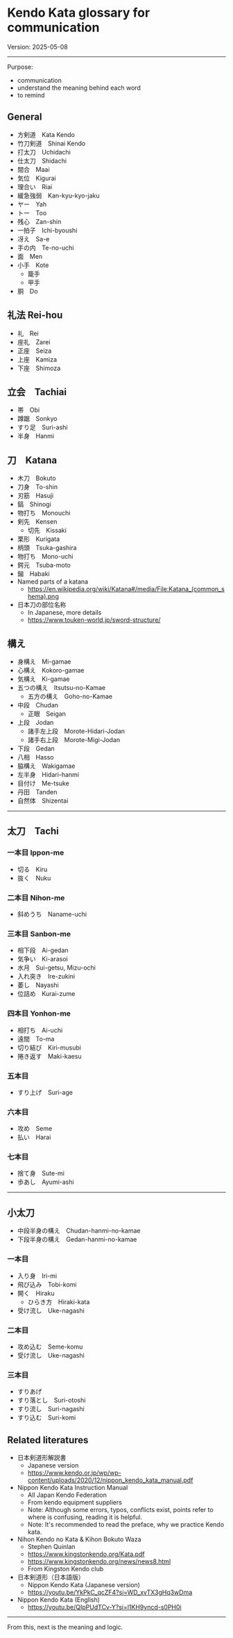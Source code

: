 # Kendo Kata glossary for communication

Version: 2025-05-08

----

Purpose:

- communication
- understand the meaning behind each word
- to remind

## General

- 方剣道　Kata Kendo
- 竹刀剣道　Shinai Kendo
- 打太刀　Uchidachi
- 仕太刀　Shidachi
- 間合　Maai
- 気位　Kigurai
- 理合い　Riai
- 緩急強弱　Kan-kyu-kyo-jaku
- ヤー　Yah
- トー　Too
- 残心　Zan-shin
- 一拍子　Ichi-byoushi
- 冴え　Sa-e
- 手の内　Te-no-uchi
- 面　Men
- 小手　Kote
	- 籠手
	- 甲手
- 胴　Do

## 礼法 Rei-hou

- 礼　Rei
- 座礼　Zarei
- 正座　Seiza
- 上座　Kamiza
- 下座　Shimoza

## 立会　Tachiai

- 帯　Obi
- 蹲踞　Sonkyo
- すり足　Suri-ashi
- 半身　Hanmi

## 刀　Katana

- 木刀　Bokuto
- 刀身　To-shin
- 刃筋　Hasuji
- 鎬　Shinogi
- 物打ち　Monouchi
- 剣先　Kensen
	- 切先　Kissaki
- 栗形　Kurigata
- 柄頭　Tsuka-gashira
- 物打ち　Mono-uchi
- 鍔元　Tsuba-moto
- 鎺　Habaki
- Named parts of a katana
	- https://en.wikipedia.org/wiki/Katana#/media/File:Katana_(common_shema).png
- 日本刀の部位名称
	- In Japanese, more details
	- https://www.touken-world.jp/sword-structure/
## 構え

- 身構え　Mi-gamae
- 心構え　Kokoro-gamae
- 気構え　Ki-gamae
- 五つの構え　Itsutsu-no-Kamae
	- 五方の構え　Goho-no-Kamae
- 中段　Chudan
	- 正眼　Seigan
- 上段　Jodan
	- 諸手左上段　Morote-Hidari-Jodan
	- 諸手右上段　Morote-Migi-Jodan
- 下段　Gedan
- 八相　Hasso
- 脇構え　Wakigamae
- 左半身　Hidari-hanmi
- 目付け　Me-tsuke
- 丹田　Tanden
- 自然体　Shizentai

----

## 太刀　Tachi

### 一本目 Ippon-me

- 切る　Kiru
- 抜く　Nuku

### 二本目 Nihon-me

- 斜めうち　Naname-uchi

### 三本目 Sanbon-me

- 相下段　Ai-gedan
- 気争い　Ki-arasoi
- 水月　Sui-getsu, Mizu-ochi
- 入れ突き　Ire-zukini
- 萎し　Nayashi
- 位詰め　Kurai-zume

### 四本目 Yonhon-me

- 相打ち　Ai-uchi
- 遠間　To-ma
- 切り結び　Kiri-musubi
- 捲き返す　Maki-kaesu

### 五本目

- すり上げ　Suri-age

### 六本目

- 攻め　Seme
- 払い　Harai

### 七本目

- 捨て身　Sute-mi
- 歩あし　Ayumi-ashi

----
## 小太刀

- 中段半身の構え　Chudan-hanmi-no-kamae
- 下段半身の構え　Gedan-hanmi-no-kamae

### 一本目

- 入り身　Iri-mi
- 飛び込み　Tobi-komi
- 開く　Hiraku
	- ひらき方　Hiraki-kata
- 受け流し　Uke-nagashi

### 二本目

- 攻め込む　Seme-komu
- 受け流し　Uke-nagashi

### 三本目

- すりあげ
- すり落とし　Suri-otoshi
- すり流し　Suri-nagashi
- すり込む　Suri-komi

## Related literatures

- 日本剣道形解説書
	- Japanese version
	- https://www.kendo.or.jp/wp/wp-content/uploads/2020/12/nippon_kendo_kata_manual.pdf
- Nippon Kendo Kata Instruction Manual
	- All Japan Kendo Federation
	- From kendo equipment suppliers
	- Note: Although some errors, typos, conflicts exist, points refer to where is confusing, reading it is helpful.
	- Note: It's recommended to read the preface, why we practice Kendo kata.
- Nihon Kendo no Kata & Kihon Bokuto Waza
	- Stephen Quinlan
	- https://www.kingstonkendo.org/Kata.pdf
	- https://www.kingstonkendo.org/news/news8.html
	- From Kingston Kendo club
- 日本剣道形（日本語版）
	- Nippon Kendo Kata (Japanese version)
	- https://youtu.be/YkPkC_qcZF4?si=WD_xvTX3gHq3wDma
- Nippon Kendo Kata (English)
	- https://youtu.be/QIpPUdTCv-Y?si=l1KH9yncd-s0PH0i


----

From this, next is the meaning and logic.

